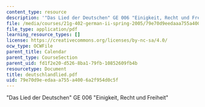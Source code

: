 ```yaml
---
content_type: resource
description: '"Das Lied der Deutschen" GE 006 "Einigkeit, Recht und Freiheit"'
file: /media/courses/21g-402-german-ii-spring-2005/79e70d9eedaaa755a4006a2f954d0c5f_deutschlandlied.pdf
file_type: application/pdf
learning_resource_types: []
license: https://creativecommons.org/licenses/by-nc-sa/4.0/
ocw_type: OCWFile
parent_title: Calendar
parent_type: CourseSection
parent_uid: fd1f2e20-d526-8ba1-79fb-10852609fb4b
resourcetype: Document
title: deutschlandlied.pdf
uid: 79e70d9e-edaa-a755-a400-6a2f954d0c5f
---
```

"Das Lied der Deutschen" GE 006 "Einigkeit, Recht und Freiheit"